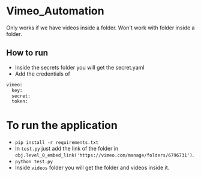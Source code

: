 # Vimeo_Automation
Only works if we have videos inside a folder. Won't work with folder inside a folder.
## How to run
- Inside the secrets folder you will get the secret.yaml
- Add the credentials of

```python
vimeo:
  key: 
  secret: 
  token: 
```
# To run the application

- ``` pip install -r requirements.txt ```
- In ```test.py``` just add the link of the folder in ``` obj.level_0_embed_link('https://vimeo.com/manage/folders/6796731')```.
- ```python test.py```
- Inside ```videos``` folder you will get the folder and videos inside it.

